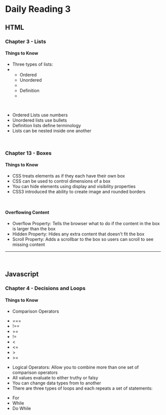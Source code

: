 # Daily Reading 3

## HTML

### Chapter 3 - Lists
#### Things to Know
<ul>
<li>Three types of lists:<li>
<ul>
<li>Ordered</li>
<li>Unordered<li>
<li>Definition<li>
</ul>
</ul>
<br>

- Ordered Lists use numbers
- Unordered lists use bullets
- Definition lists define terminology
- Lists can be nested inside one another
<br>

### Chapter 13 - Boxes
#### Things to Know
- CSS treats elements as if they each have their own box
- CSS can be used to control dimensions of a box
- You can hide elements using display and visibility properties
- CSS3 introduced the ability to create image and rounded borders
<br>

#### Overflowing Content
- Overflow Property: Tells the browser what to do if the content in the box is larger than the box
- Hidden Property: Hides any extra content that doesn't fit the box
- Scroll Property: Adds a scrollbar to the box so users can scroll to see missing content
<hr>
<br>

## Javascript

### Chapter 4 - Decisions and Loops
#### Things to Know
- Comparison Operators
<ul>
<li>===</li>
<li>!==</li>
<li>==</li>
<li>!=</li>
<li><</li>
<li><=</li>
<li>></li>
<li>>=</li>
</ul>

- Logical Operators: Allow you to combine more than one set of comparison operators
- All values evaluate to either truthy or falsy
- You can change data types from to another
- There are three types of loops and each repeats a set of statements:
<ul>
<li>For</li>
<li>While</li>
<li>Do While</li>
